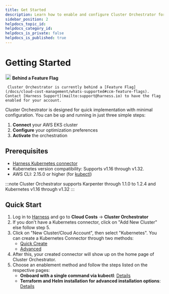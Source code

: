 ```yaml
---
title: Get Started
description: Learn how to enable and configure Cluster Orchestrator for your EKS clusters
sidebar_position: 2
helpdocs_topic_id: 
helpdocs_category_id: 
helpdocs_is_private: false
helpdocs_is_published: true
---
```

# Getting Started

<div style={{
   backgroundColor: '#fff3cd',
   border: '1px solid #ffeaa7',
   borderRadius: '8px',
   padding: '16px',
   margin: '20px 0'
 }}>
   <p style={{margin: 0}}>
     <img src="/img/icon_ff.svg" alt="Feature Flag" width="18" style={{marginRight: '0.4rem', verticalAlign: 'middle'}}/> <strong>Behind a Feature Flag</strong>
     
     Cluster Orchestrator is currently behind a [Feature Flag](/docs/cloud-cost-management/whats-supported#ccm-feature-flags). Contact [Harness Support](mailto:support@harness.io) to have the flag enabled for your account.
   </p>
 </div>

Cluster Orchestrator is designed for quick implementation with minimal configuration. You can be up and running in just three simple steps:

1. **Connect** your AWS EKS cluster
2. **Configure** your optimization preferences
3. **Activate** the orchestration

## Prerequisites

- [Harness Kubernetes connector](/docs/platform/connectors/cloud-providers/add-a-kubernetes-cluster-connector)
- Kubernetes version compatibility: Supports v1.16 through v1.32.
- AWS CLI: 2.15.0 or higher (for [kubectl](/docs/cloud-cost-management/use-ccm-cost-optimization/cluster-orchestrator/enablement-methods/kubectl))

:::note
Cluster Orchestrator supports Karpenter through 1.1.0 to 1.2.4 and Kubernetes  v1.16 through v1.32
:::

## Quick Start

1. Log in to [Harness](https://app.harness.io) and go to **Cloud Costs** → **Cluster Orchestrator**
2. If you don't have a Kubernetes connector, click on "Add New Cluster" else follow step 5.
3. Click on "New Cluster/Cloud Account", then select "Kubernetes". You can create a Kubernetes Connector through two methods:
   - [Quick Create](/docs/cloud-cost-management/get-started/onboarding-guide/use-quick-create-k8s)
   - [Advanced](/docs/cloud-cost-management/get-started/onboarding-guide/set-up-cost-visibility-for-kubernetes)
4. After this, your created connector will show up on the home page of Cluster Orchestrator.
5. Choose an enablement method and follow the steps listed on the respective pages:
   - **Onboard with a single command via kubectl**: [Details](/docs/cloud-cost-management/use-ccm-cost-optimization/cluster-orchestrator/enablement-methods/kubectl)
   - **Terraform and Helm installation for advanced installation options**: [Details](/docs/cloud-cost-management/use-ccm-cost-optimization/cluster-orchestrator/enablement-methods/setting-up-co-helm)
